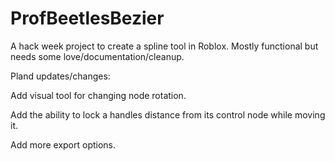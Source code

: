 # ProfBeetlesBezier
A hack week project to create a spline tool in Roblox. Mostly functional but needs some love/documentation/cleanup.


Pland updates/changes:

Add visual tool for changing node rotation.

Add the ability to lock a handles distance from its control node while moving it.

Add more export options.
